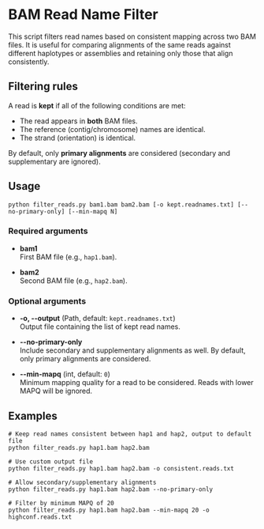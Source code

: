 # BAM Read Name Filter

This script filters read names based on consistent mapping across two BAM files. It is useful for comparing alignments of the same reads against different haplotypes or assemblies and retaining only those that align consistently.  

## Filtering rules
A read is **kept** if all of the following conditions are met:
- The read appears in **both** BAM files.  
- The reference (contig/chromosome) names are identical.  
- The strand (orientation) is identical.  

By default, only **primary alignments** are considered (secondary and supplementary are ignored).  

## Usage

    python filter_reads.py bam1.bam bam2.bam [-o kept.readnames.txt] [--no-primary-only] [--min-mapq N]

### Required arguments
- **bam1**  
  First BAM file (e.g., `hap1.bam`).  

- **bam2**  
  Second BAM file (e.g., `hap2.bam`).  

### Optional arguments
- **-o, --output** (Path, default: `kept.readnames.txt`)  
  Output file containing the list of kept read names.  

- **--no-primary-only**  
  Include secondary and supplementary alignments as well. By default, only primary alignments are considered.  

- **--min-mapq** (int, default: `0`)  
  Minimum mapping quality for a read to be considered. Reads with lower MAPQ will be ignored.  

## Examples

    # Keep read names consistent between hap1 and hap2, output to default file
    python filter_reads.py hap1.bam hap2.bam

    # Use custom output file
    python filter_reads.py hap1.bam hap2.bam -o consistent.reads.txt

    # Allow secondary/supplementary alignments
    python filter_reads.py hap1.bam hap2.bam --no-primary-only

    # Filter by minimum MAPQ of 20
    python filter_reads.py hap1.bam hap2.bam --min-mapq 20 -o highconf.reads.txt
